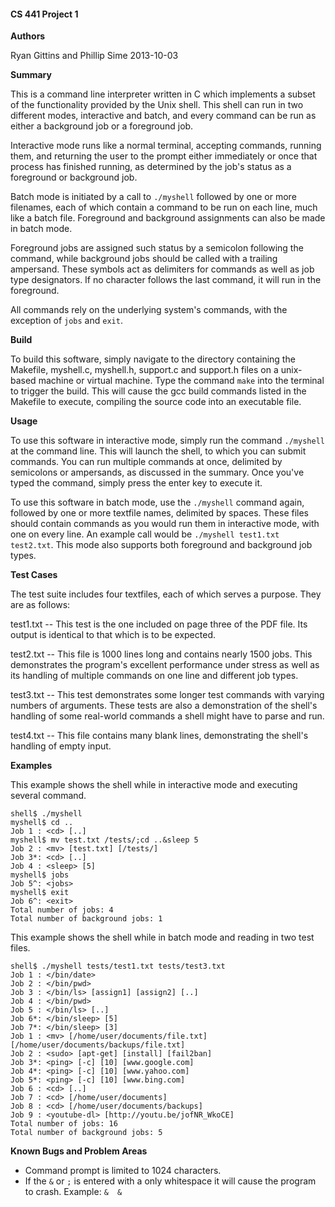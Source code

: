 #### CS 441 Project 1 ####

__Authors__

Ryan Gittins and Phillip Sime
2013-10-03

__Summary__

This is a command line interpreter written in C which implements a subset of the functionality provided by the Unix shell.  This shell can run in two different modes, interactive and batch, and every command can be run as either a background job or a foreground job.

Interactive mode runs like a normal terminal, accepting commands, running them, and returning the user to the prompt either immediately or once that process has finished running, as determined by the job's status as a foreground or background job.

Batch mode is initiated by a call to `./myshell` followed by one or more filenames, each of which contain a command to be run on each line, much like a batch file.  Foreground and background assignments can also be made in batch mode.

Foreground jobs are assigned such status by a semicolon following the command, while background jobs should be called with a trailing ampersand.  These symbols act as delimiters for commands as well as job type designators.  If no character follows the last command, it will run in the foreground.

All commands rely on the underlying system's commands, with the exception of `jobs` and `exit`.

__Build__

To build this software, simply navigate to the directory containing the Makefile, myshell.c, myshell.h, support.c and support.h files on a unix-based machine or virtual machine. Type the command `make` into the terminal to trigger the build. This will cause the gcc build commands listed in the Makefile to execute, compiling the source code into an executable file.

__Usage__

To use this software in interactive mode, simply run the command `./myshell` at the command line.  This will launch the shell, to which you can submit commands.  You can run multiple commands at once, delimited by semicolons or ampersands, as discussed in the summary.  Once you've typed the command, simply press the enter key to execute it.

To use this software in batch mode, use the `./myshell` command again, followed by one or more textfile names, delimited by spaces.  These files should contain commands as you would run them in interactive mode, with one on every line.  An example call would be `./myshell test1.txt test2.txt`.  This mode also supports both foreground and background job types.

__Test Cases__

The test suite includes four textfiles, each of which serves a purpose.  They are as follows:

test1.txt -- This test is the one included on page three of the PDF file.  Its output is identical to that which is to be expected.

test2.txt -- This file is 1000 lines long and contains nearly 1500 jobs.  This demonstrates the program's excellent performance under stress as well as its handling of multiple commands on one line and different job types.

test3.txt -- This test demonstrates some longer test commands with varying numbers of arguments.  These tests are also a demonstration of the shell's handling of some real-world commands a shell might have to parse and run.

test4.txt -- This file contains many blank lines, demonstrating the shell's handling of empty input.

__Examples__

This example shows the shell while in interactive mode and executing several command.

````
shell$ ./myshell
myshell$ cd ..
Job 1 : <cd> [..]
myshell$ mv test.txt /tests/;cd ..&sleep 5 
Job 2 : <mv> [test.txt] [/tests/]
Job 3*: <cd> [..]
Job 4 : <sleep> [5]
myshell$ jobs   
Job 5^: <jobs>
myshell$ exit
Job 6^: <exit>
Total number of jobs: 4
Total number of background jobs: 1

````

This example shows the shell while in batch mode and reading in two test files.
````
shell$ ./myshell tests/test1.txt tests/test3.txt
Job 1 : </bin/date>
Job 2 : </bin/pwd>
Job 3 : </bin/ls> [assign1] [assign2] [..]
Job 4 : </bin/pwd>
Job 5 : </bin/ls> [..]
Job 6*: </bin/sleep> [5]
Job 7*: </bin/sleep> [3]
Job 1 : <mv> [/home/user/documents/file.txt] [/home/user/documents/backups/file.txt]
Job 2 : <sudo> [apt-get] [install] [fail2ban]
Job 3*: <ping> [-c] [10] [www.google.com]
Job 4*: <ping> [-c] [10] [www.yahoo.com]
Job 5*: <ping> [-c] [10] [www.bing.com]
Job 6 : <cd> [..]
Job 7 : <cd> [/home/user/documents]
Job 8 : <cd> [/home/user/documents/backups]
Job 9 : <youtube-dl> [http://youtu.be/jofNR_WkoCE]
Total number of jobs: 16
Total number of background jobs: 5

````

__Known Bugs and Problem Areas__
* Command prompt is limited to 1024 characters.
* If the `&` or `;` is entered with a only whitespace it will cause the program to crash.  Example: `&  &`
